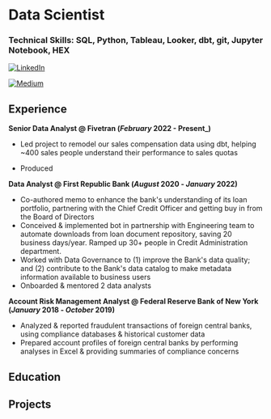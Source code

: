 # Data Scientist

### Technical Skills: SQL, Python, Tableau, Looker, dbt, git, Jupyter Notebook, HEX


[![LinkedIn](assets/img/linkedin_logo.jpg)](https://www.linkedin.com/in/chloe-lubin/)

[![Medium](assets/img/linkedin_logo.jpg)](https://www.linkedin.com/in/chloe-lubin/)

## Experience

**Senior Data Analyst @ Fivetran (_February_ 2022 - Present_)**
* Led project to remodel our sales compensation data using dbt, helping ~400 sales people understand their performance to sales quotas

* Produced 

**Data Analyst @ First Republic Bank (_August_ 2020 - _January_ 2022)**
 
* Co-authored memo to enhance the bank's understanding of its loan portfolio, partnering with the Chief Credit Officer and getting buy in from the Board of Directors
* Conceived & implemented bot in partnership with Engineering team to automate downloads from loan document repository, saving 20 business days/year. Ramped up 30+ people in Credit Administration department.
* Worked with Data Governance to (1) improve the Bank's data quality; and (2) contribute to the Bank's data catalog to make metadata information available to business users
* Onboarded & mentored 2 data analysts

**Account Risk Management Analyst @ Federal Reserve Bank of New York (_January_ 2018 - _October_ 2019)**

* Analyzed & reported fraudulent transactions of foreign central banks, using compliance databases & historical customer data
* Prepared account profiles of foreign central banks by performing analyses in Excel & providing summaries of compliance concerns

## Education


## Projects